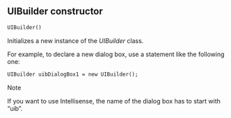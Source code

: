 ## UIBuilder constructor

```txt
UIBuilder()
```

Initializes a new instance of the *UIBuilder* class.

For example, to declare a new dialog box, use a statement like the following one:

```txt
UIBuilder uibDialogBox1 = new UIBuilder();
```

> [!NOTE]
> If you want to use Intellisense, the name of the dialog box has to start with “uib”.
